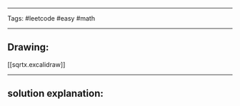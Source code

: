 

----

Tags: #leetcode #easy #math

----

## Drawing:
[[sqrtx.excalidraw]]

----


## solution explanation:


